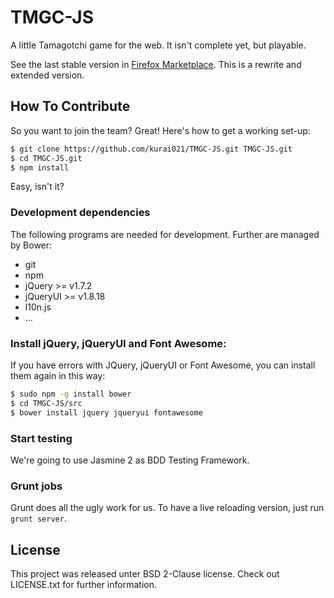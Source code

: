 # TMGC-JS

A little Tamagotchi game for the web. It isn't complete yet, but playable.

See the last stable version in [Firefox Marketplace](https://marketplace.firefox.com/app/tmgc-js/).
This is a rewrite and extended version.

## How To Contribute

So you want to join the team? Great!
Here's how to get a working set-up:

```bash
$ git clone https://github.com/kurai021/TMGC-JS.git TMGC-JS.git
$ cd TMGC-JS.git
$ npm install
```

Easy, isn't it?

### Development dependencies

The following programs are needed for development. Further are managed by Bower:

 * git
 * npm
 * jQuery >= v1.7.2
 * jQueryUI >= v1.8.18
 * l10n.js
 * …

### Install jQuery, jQueryUI and Font Awesome:

If you have errors with JQuery, jQueryUI or Font Awesome, you can install them again in this way:

```bash
$ sudo npm -g install bower
$ cd TMGC-JS/src
$ bower install jquery jqueryui fontawesome
```

### Start testing

We're going to use Jasmine 2 as BDD Testing Framework.

### Grunt jobs

Grunt does all the ugly work for us.
To have a live reloading version, just run `grunt server`.

## License

This project was released unter BSD 2-Clause license. Check out LICENSE.txt for further information.
